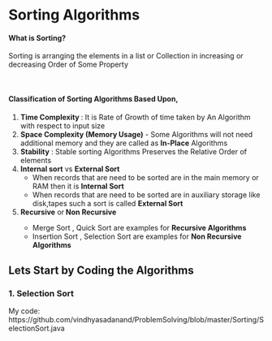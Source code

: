 <h1>Sorting Algorithms</h1>

<h4> What is Sorting?</h4>
<p>Sorting is arranging the elements in a list or Collection in increasing or decreasing Order of Some Property </P></br>
<h4>Classification of Sorting Algorithms Based Upon,</h4>
<ol>
  <li> <b> Time Complexity </b>: It is Rate of Growth of time taken by An Algorithm with respect to input size</li>
  <li><b> Space Complexity (Memory Usage)</b> - Some Algorithms will not need additional memory and they are called as <b>In-Place</b> Algorithms
  </li>
  <li> <b>Stability</b> : Stable sorting Algorithms Preserves the Relative Order of elements  </li>
  <li><b>Internal sort</b> vs <b>External Sort</b> 
  <ul>
    <li>When records that are need to be sorted are in the main memory or RAM then it is <b>Internal Sort</b></li>
    <li>When records that are need to be sorted are in auxiliary storage like disk,tapes such a sort is called <b>External Sort</b></li>
    </ul>
  <li><b>Recursive</b> or<b> Non Recursive</b></li>
  <ul>
    <li>Merge Sort , Quick Sort are examples for <b>Recursive Algorithms</b> </li>
    <li> Insertion Sort , Selection Sort are examples for <b>Non Recursive Algorithms</b>
  </ul>
  </li>
 </ol>
<h2>Lets Start by Coding the Algorithms</h2>
<h3>1. Selection Sort</h3>
<p>My code: https://github.com/vindhyasadanand/ProblemSolving/blob/master/Sorting/SelectionSort.java</p>
